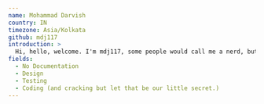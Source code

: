 ```yaml
---
name: Mohammad Darvish
country: IN
timezone: Asia/Kolkata
github: mdj117
introduction: >
  Hi, hello, welcome. I'm mdj117, some people would call me a nerd, but I personally consider myself to be more of a geek, whatever that is supposed to mean. Hit me up if you're facing any problems!
fields:
  - No Documentation
  - Design
  - Testing
  - Coding (and cracking but let that be our little secret.)
---
```


